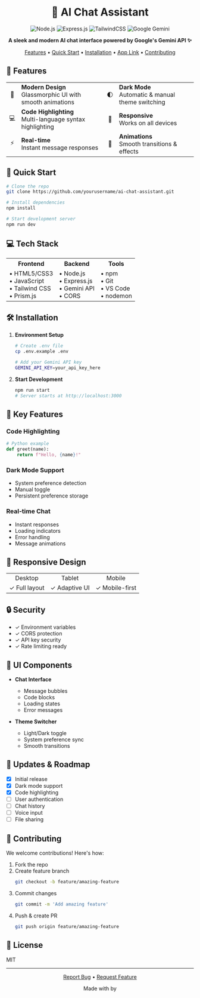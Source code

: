 <div align="center">

# 🤖 AI Chat Assistant

<p align="center">
  <img src="https://img.shields.io/badge/node.js-6DA55F?style=for-the-badge&logo=node.js&logoColor=white" alt="Node.js">
  <img src="https://img.shields.io/badge/express.js-%23404d59.svg?style=for-the-badge&logo=express&logoColor=%2361DAFB" alt="Express.js">
  <img src="https://img.shields.io/badge/tailwindcss-%2338B2AC.svg?style=for-the-badge&logo=tailwind-css&logoColor=white" alt="TailwindCSS">
  <img src="https://img.shields.io/badge/Google%20Gemini-4285F4?style=for-the-badge&logo=google&logoColor=white" alt="Google Gemini">
</p>

<p align="center">
  <strong>A sleek and modern AI chat interface powered by Google's Gemini API ✨</strong>
</p>

[Features](#-features) • [Quick Start](#-quick-start) • [Installation](#-installation) • [App Link](https://ai-chat-assistant-azoy.onrender.com/) • [Contributing](#-contributing)

</div>

## 🌟 Features

<div align="center">
  <table>
    <tr>
      <td align="center">🎨</td>
      <td><strong>Modern Design</strong><br/>Glassmorphic UI with smooth animations</td>
      <td align="center">🌓</td>
      <td><strong>Dark Mode</strong><br/>Automatic & manual theme switching</td>
    </tr>
    <tr>
      <td align="center">💻</td>
      <td><strong>Code Highlighting</strong><br/>Multi-language syntax highlighting</td>
      <td align="center">📱</td>
      <td><strong>Responsive</strong><br/>Works on all devices</td>
    </tr>
    <tr>
      <td align="center">⚡</td>
      <td><strong>Real-time</strong><br/>Instant message responses</td>
      <td align="center">🔄</td>
      <td><strong>Animations</strong><br/>Smooth transitions & effects</td>
    </tr>
  </table>
</div>

## 🚀 Quick Start

```bash
# Clone the repo
git clone https://github.com/yourusername/ai-chat-assistant.git

# Install dependencies
npm install

# Start development server
npm run dev
```

## 💻 Tech Stack

<div align="center">
  <table>
    <tr>
      <th>Frontend</th>
      <th>Backend</th>
      <th>Tools</th>
    </tr>
    <tr>
      <td>
        • HTML5/CSS3<br/>
        • JavaScript<br/>
        • Tailwind CSS<br/>
        • Prism.js
      </td>
      <td>
        • Node.js<br/>
        • Express.js<br/>
        • Gemini API<br/>
        • CORS
      </td>
      <td>
        • npm<br/>
        • Git<br/>
        • VS Code<br/>
        • nodemon
      </td>
    </tr>
  </table>
</div>

## 🛠️ Installation

1. **Environment Setup**
   ```bash
   # Create .env file
   cp .env.example .env
   
   # Add your Gemini API key
   GEMINI_API_KEY=your_api_key_here
   ```

2. **Start Development**
   ```bash
   npm run start
   # Server starts at http://localhost:3000
   ```

## 🎯 Key Features

### Code Highlighting
```python
# Python example
def greet(name):
    return f"Hello, {name}!"
```

### Dark Mode Support
- System preference detection
- Manual toggle
- Persistent preference storage

### Real-time Chat
- Instant responses
- Loading indicators
- Error handling
- Message animations

## 📱 Responsive Design

<div align="center">
  <table>
    <tr>
      <td align="center">Desktop</td>
      <td align="center">Tablet</td>
      <td align="center">Mobile</td>
    </tr>
    <tr>
      <td>✓ Full layout</td>
      <td>✓ Adaptive UI</td>
      <td>✓ Mobile-first</td>
    </tr>
  </table>
</div>

## 🔒 Security

- ✓ Environment variables
- ✓ CORS protection
- ✓ API key security
- ✓ Rate limiting ready

## 🎨 UI Components

- **Chat Interface**
  - Message bubbles
  - Code blocks
  - Loading states
  - Error messages

- **Theme Switcher**
  - Light/Dark toggle
  - System preference sync
  - Smooth transitions

## 🔄 Updates & Roadmap

- [x] Initial release
- [x] Dark mode support
- [x] Code highlighting
- [ ] User authentication
- [ ] Chat history
- [ ] Voice input
- [ ] File sharing

## 🤝 Contributing

We welcome contributions! Here's how:

1. Fork the repo
2. Create feature branch
   ```bash
   git checkout -b feature/amazing-feature
   ```
3. Commit changes
   ```bash
   git commit -m 'Add amazing feature'
   ```
4. Push & create PR
   ```bash
   git push origin feature/amazing-feature
   ```

## 📄 License

MIT 

---

<div align="center">
  <p>
    <a href="https://github.com/yourusername/ai-chat-assistant/issues">Report Bug</a>
    •
    <a href="https://github.com/yourusername/ai-chat-assistant/issues">Request Feature</a>
  </p>
  
  Made with by 
</div>
